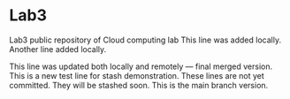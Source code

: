 # Lab3
Lab3 public repository of Cloud computing lab
This line was added locally.
Another line added locally.

This line was updated both locally and remotely — final merged version.
This is a new test line for stash demonstration.
These lines are not yet committed.
They will be stashed soon.
This is the main branch version.
